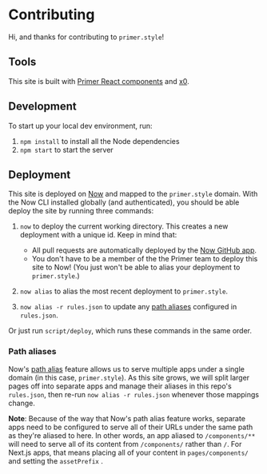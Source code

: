 # Contributing
Hi, and thanks for contributing to `primer.style`!


## Tools
This site is built with [Primer React components][components] and [x0].


## Development
To start up your local dev environment, run:

1. `npm install` to install all the Node dependencies
2. `npm start` to start the server


## Deployment
This site is deployed on [Now] and mapped to the `primer.style` domain. With the Now CLI installed globally (and authenticated), you should be able deploy the site by running three commands:

1. `now` to deploy the current working directory. This creates a new deployment with a unique id. Keep in mind that:

    * All pull requests are automatically deployed by the [Now GitHub app].
    * You don't have to be a member of the the Primer team to deploy this site to Now! (You just won't be able to alias your deployment to `primer.style`.)

2. `now alias` to alias the most recent deployment to `primer.style`.

3. `now alias -r rules.json` to update any [path aliases](#path-aliases) configured in `rules.json`.

Or just run `script/deploy`, which runs these commands in the same order.

### Path aliases
Now's [path alias] feature allows us to serve multiple apps under a single domain (in this case, `primer.style`). As this site grows, we will split larger pages off into separate apps and manage their aliases in this repo's `rules.json`, then re-run `now alias -r rules.json` whenever those mappings change.

**Note**: Because of the way that Now's path alias feature works, separate apps need to be configured to serve all of their URLs under the same path as they're aliased to here. In other words, an app aliased to `/components/**` will need to serve all of its content from `/components/` rather than `/`. For Next.js apps, that means placing all of your content in `pages/components/` and setting the `assetPrefix` .

[Now]: https://zeit.co/now
[Now GitHub app]: https://github.com/apps/now
[components]: https://primer.style/components/
[path alias]: https://zeit.co/docs/features/path-aliases
[x0]: https://github.com/c8r/x0
